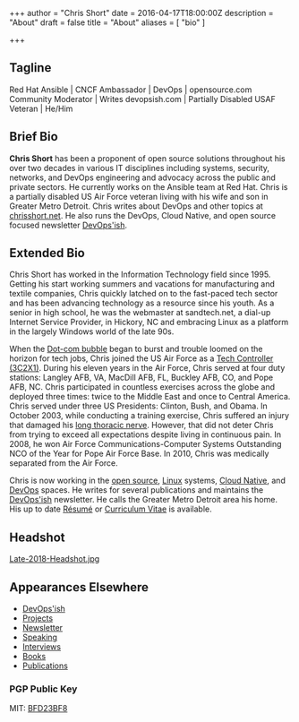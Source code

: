 +++
author = "Chris Short"
date = 2016-04-17T18:00:00Z
description = "About"
draft = false
title = "About"
aliases = [
    "bio"
]

+++

## Tagline

Red Hat Ansible | CNCF Ambassador | DevOps | opensource.com Community Moderator | Writes devopsish.com | Partially Disabled USAF Veteran | He/Him

## Brief Bio

**Chris Short** has been a proponent of open source solutions throughout his over two decades in various IT disciplines including systems, security, networks, and DevOps engineering and advocacy across the public and private sectors. He currently works on the Ansible team at Red Hat. Chris is a partially disabled US Air Force veteran living with his wife and son in Greater Metro Detroit. Chris writes about DevOps and other topics at  [chrisshort.net](https://chrisshort.net). He also runs the DevOps, Cloud Native, and open source focused newsletter [DevOps'ish](https://devopsish.com).

## Extended Bio

Chris Short has worked in the Information Technology field since 1995. Getting his start working summers and vacations for manufacturing and textile companies, Chris quickly latched on to the fast-paced tech sector and has been advancing technology as a resource since his youth. As a senior in high school, he was the webmaster at sandtech.net, a dial-up Internet Service Provider, in Hickory, NC and embracing Linux as a platform in the largely Windows world of the late 90s.

When the [Dot-com bubble](https://en.wikipedia.org/wiki/Dot-com_bubble) began to burst and trouble loomed on the horizon for tech jobs, Chris joined the US Air Force as a [Tech Controller (3C2X1)](/3c2x1-tech-control/). During his eleven years in the Air Force, Chris served at four duty stations: Langley AFB, VA, MacDill AFB, FL, Buckley AFB, CO, and Pope AFB, NC. Chris participated in countless exercises across the globe and deployed three times: twice to the Middle East and once to Central America. Chris served under three US Presidents: Clinton, Bush, and Obama. In October 2003, while conducting a training exercise, Chris suffered an injury that damaged his [long thoracic nerve](/long-thoracic-nerve-palsy/). However, that did not deter Chris from trying to exceed all expectations despite living in continuous pain. In 2008, he won Air Force Communications-Computer Systems Outstanding NCO
of the Year for Pope Air Force Base. In 2010, Chris was medically separated from the Air Force.

Chris is now working in the [open source](/tags/open-source/), [Linux](/tags/linux/) systems, [Cloud Native](/tags/cloud-native/), and [DevOps](/tags/devops/) spaces. He writes for several publications and maintains the [DevOps'ish](https://devopsish.com) newsletter. He calls the Greater Metro Detroit area his home. His up to date [Résumé](/resume-cv/) or [Curriculum Vitae](/resume-cv/) is available.

## Headshot

[Late-2018-Headshot.jpg](Late-2018-Headshot.jpg)

## Appearances Elsewhere

* [DevOps'ish](https://devopsish.com)
* [Projects](/projects/)
* [Newsletter](/newsletter/)
* [Speaking](/speaking/)
* [Interviews](interviews/)
* [Books](/books/)
* [Publications](/publications/)

### PGP Public Key

MIT: [BFD23BF8](http://pgp.mit.edu:11371/pks/lookup?op=get&search=0x0210E38FBFD23BF8)
